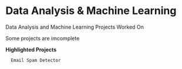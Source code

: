 # Data Analysis & Machine Learning

Data Analysis and Machine Learning Projects Worked On

Some projects are imcomplete

**Highlighted Projects**
      
      Email Spam Detector
